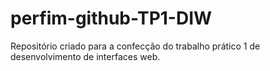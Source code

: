 # perfim-github-TP1-DIW
Repositório criado para a confecção do trabalho prático 1 de desenvolvimento de interfaces web.
